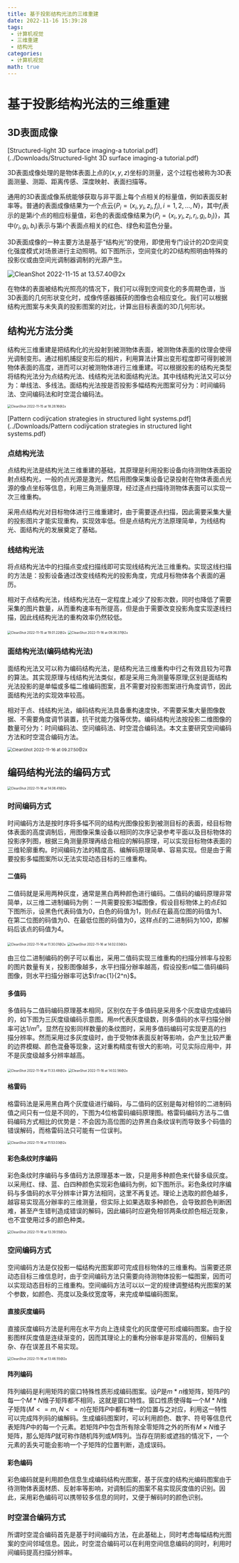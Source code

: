 ```yaml
---
title: 基于投影结构光法的三维重建
date: 2022-11-16 15:39:28
tags:
 - 计算机视觉
 - 三维重建
 - 结构光
categories:
 - 计算机视觉
math: true
---
```


# 基于投影结构光法的三维重建

## 3D表面成像 

[Structured-light 3D surface imaging-a tutorial.pdf](../Downloads/Structured-light 3D surface imaging-a tutorial.pdf)

3D表面成像处理的是物体表面上点的$(x,y,z)$坐标的测量，这个过程也被称为3D表面测量、测距、距离传感、深度映射、表面扫描等。

<!-- more -->

通用的3D表面成像系统能够获取与非平面上每个点相关的标量值，例如表面反射率等。普通的表面成像结果为一个点云$\{P_i = (x_i, y_i, z_i, f_i), i = 1, 2, ..., N\}$，其中$f_i$表示的是第$i$个点的相应标量值，彩色的表面成像结果为$\{P_i = (x_i, y_i, z_i, r_i, g_i, b_i)\}$，其中$(r_i,g_i,b_i)$表示与第$i$个表面点相关的红色、绿色和蓝色分量。

3D表面成像的一种主要方法是基于“结构光”的使用，即使用专门设计的2D空间变化强度模式对场景进行主动照明。如下图所示，空间变化的2D结构照明由特殊的投影仪或由空间光调制器调制的光源产生。

![CleanShot 2022-11-15 at 13.57.40@2x](https://raw.githubusercontent.com/juhick/picJuhick/master/20221116154029.png)

在物体的表面被结构光照亮的情况下，我们可以得到空间变化的多周期色谱，当3D表面的几何形状变化时，成像传感器捕获的图像也会相应变化。我们可以根据结构光图案与未失真的投影图案的对比，计算出目标表面的3D几何形状。



## 结构光方法分类

结构光三维重建是把结构化的光投射到被测物体表面，被测物体表面的纹理会使得光调制变形。通过相机捕捉变形后的相片，利用算法计算出变形程度即可得到被测物体表面的高度，进而可以对被测物体进行三维重建。可以根据投影的结构光类型将结构光法分为点结构光法、线结构光法和面结构光法。其中线结构光法又可以分为：单线法、多线法。面结构光法按是否投影多幅结构光图案可分为：时间编码法、空间编码法和时空混合编码法。

<img src="https://raw.githubusercontent.com/juhick/picJuhick/master/20221116154030.png" alt="CleanShot 2022-11-15 at 18.28.16@2x" style="zoom:50%;" />

 [Pattern codiÿcation strategies in structured light systems.pdf](../Downloads/Pattern codiÿcation strategies in structured light systems.pdf)

### 点结构光法

点结构光法是结构光法三维重建的基础，其原理是利用投影设备向待测物体表面投射点结构光，一般的点光源是激光，然后用图像采集设备记录投射在物体表面点光源的像点坐标等信息，利用三角测量原理，经过逐点扫描待测物体表面可以实现一次三维重构。

采用点结构光对目标物体进行三维重建时，由于需要逐点扫描，因此需要采集大量的投影图片才能实现重构，实现效率低。但是点结构光方法原理简单，为线结构光、面结构光的发展奠定了基础。

### 线结构光法

将点结构光法中的扫描点变成扫描线即可实现线结构光法三维重构。实现这线扫描的方法是：投影设备通过改变线结构光的投影角度，完成月标物体各个表面的遍历。

相对于点结构光法，线结构光法在一定程度上减少了投影次数，同时也降低了需要采集的图片数量，从而重构速率有所提高，但是由于需要改变投影角度实现遂线扫描，因此线结构光法的重构效率仍然较低。

<img src="https://raw.githubusercontent.com/juhick/picJuhick/master/20221115190135.png" alt="CleanShot 2022-11-15 at 19.01.22@2x" style="zoom:50%;" />

<img src="https://raw.githubusercontent.com/juhick/picJuhick/master/20221116154031.png" alt="CleanShot 2022-11-16 at 09.36.37@2x" style="zoom:50%;" />

### 面结构光法(编码结构光法)

面结构光法又可以称为编码结构光法，是结构光法三维重构中行之有效且较为可靠的算法。其实现原理与线结构光法类似，都是采用三角测量等原理;区别是面结构光法投影的是单幅或多幅二维编码图案，且不需要对投影图案进行角度调节，因此面结构光法的实现效率较高。

相对于点、线结构光法，编码结构光法具备重构速度快，不需要采集大量图像数据、不需要角度调节装置，抗干扰能力强等优势。编码结构光法按投影二维图像的数量可分为：时间编码法、空问编码法、时空混合编码法。本文主要研究空间编码方法和时空混合编码方法。

<img src="https://raw.githubusercontent.com/juhick/picJuhick/master/20221116092806.png" alt="CleanShot 2022-11-16 at 09.27.50@2x" style="zoom: 67%;" />



## 编码结构光法的编码方式

<img src="https://raw.githubusercontent.com/juhick/picJuhick/master/20221116154032.png" alt="CleanShot 2022-11-16 at 14.06.41@2x" style="zoom:50%;" />

### 时间编码方式

时间编码方法是按时序将多幅不同的结构光图像投影到被测目标的表面，经目标物体表面的高度调制后，用图像采集设备以相同的次序记录参考平面以及目标物体的投影序列图，根据三角测量原理再结合相应的解码原理，可以实现目标物体表面的三维轮廓重构。时间编码方法的精度高、编解码原理简单、容易实现。但是由于需要投影多幅图案所以无法实现动态目标的三维重构。

#### 二值码

二值码就是采用两种灰度，通常是黑白两种颜色进行编码。二值码的编码原理非常简单，以三维二进制编码为例：一共需要投影3幅图像，假设目标物体上的点$E$如下图所示，设黑色代表码值为0，白色的码值为1，则点$E$在最高位图的码值为1、在第二位图的码值为0、在最低位图的码值为0，这样点$E$的二进制码为100，即解码后该点的码值为4。

<img src="https://raw.githubusercontent.com/juhick/picJuhick/master/20221116113010.png" alt="CleanShot 2022-11-16 at 11.30.01@2x" style="zoom:50%;" />

<img src="https://raw.githubusercontent.com/juhick/picJuhick/master/20221116154033.png" alt="CleanShot 2022-11-16 at 14.02.03@2x" style="zoom:50%;" />

由三位二进制编码的例子可以看出，采用二值码实现三维重构的扫描分辨率与投影的图片数量有关，投影图像越多，水平扫描分辦率越高，假设投影$n$幅二值码编码图像，则水平扫描分辦率可达$\frac{1}{2^n}$。

#### 多值码

多值码与二值码编码原理基本相同，区别仅在于多值码是采用多个灰度级完成编码的，如下图为三灰度级编码示意图。用$m$代表灰度级数，则多值码的水平扫描分辦率可达$1/m^n$。显然在投影同样数量的条纹图时，采用多值码编码可实现更高的扫描分辨率。然而采用过多灰度级时，由于受物体表面反射等影响，会产生比较严重的边界模糊、颜色混叠等现象，这对重构精度有很大的影响，可见实际应用中，并不是灰度级越多分辨率越高。

<img src="https://raw.githubusercontent.com/juhick/picJuhick/master/20221116154034.png" alt="CleanShot 2022-11-16 at 11.33.48@2x" style="zoom:50%;" />

<img src="https://raw.githubusercontent.com/juhick/picJuhick/master/20221116154035.png" alt="CleanShot 2022-11-16 at 14.02.56@2x" style="zoom:50%;" />

#### 格雷码

格雷码法是采用黑白两个灰度级进行编码，与二值码的区别是每对相邻的二进制码值之间只有一位是不同的，下图为4位格雷码编码原理图。格雷码编码方法与二值码编码方式相比的优势是：不会因为高位图的边界黑白条纹误判而导致多个码值的错误解码，而格雷码法只可能有一位误判。

<img src="https://raw.githubusercontent.com/juhick/picJuhick/master/20221116115313.png" alt="CleanShot 2022-11-16 at 11.53.03@2x" style="zoom:50%;" />

#### 彩色条纹时序编码

彩色条纹时序编码与多值码方法原理基本一致，只是用多种颜色来代替多级灰度。以采用红、绿、蓝、白四种颜色实现彩色编码为例，如下图所示。彩色条纹时序编码与多值码的水平分辨率计算方法相同，这里不再复述。理论上选取的颜色越多，越容易实现高分辦率的三维测量，但实际上如果选取多种颜色，会导致颜色判断困难，甚至产生错判造成错误的解码，因此编码时应避免相邻两条纹颜色相近现象，也不宜使用过多的颜色种类。

<img src="https://raw.githubusercontent.com/juhick/picJuhick/master/20221116134005.png" alt="CleanShot 2022-11-16 at 13.39.55@2x" style="zoom:50%;" />

### 空间编码方式

空间编码方法是仅投影一幅结构光图案即可完成目标物体的三维重构。当需要还原动态目标三维信息时，由于空间编码方法只需要向待测物体投影一幅图案，因而可以实现动态目标的三维重构。空间编码方法可以以一定的规律调整结构光图案的某个参数，如颜色、亮度以及条纹宽度等，来完成单幅编码图案。

#### 直接灰度编码

直接灰度编码方法是利用在水平方向上连续变化的灰度便可形成编码图案。由于投影图样灰度值是连续渐变的，因而其理论上的重构分辦率是非常高的，但解码复杂、存在误差且不易实现。

<img src="https://raw.githubusercontent.com/juhick/picJuhick/master/20221116154036.png" alt="CleanShot 2022-11-16 at 13.46.55@2x" style="zoom:50%;" />

#### 阵列编码

阵列编码是利用矩阵的窗口特殊性质形成编码图案。设$P$是$m*n$维矩阵，矩阵$P$的每一个$M*N$维子矩阵都不相同，这就是窗口特性。窗口性质使得每一个$M*N$维子矩阵$(M <= m, N <= n)$在矩阵$P$中都有唯一的位置与之对应，利用这一特性可以完成阵列码的编解码。生成编码图案时，可以利用颜色、数字、符号等信息代表矩阵$P$中的每一个元素。若矩阵$P$中包含所有除全零矩阵之外的所有$M \times N$维子矩阵，那么矩阵$P$就可称作随机阵列或$M$阵列。当存在阴影或遮挡的情况下，一个元素的丢失可能会影响一个子矩阵的位置判断，造成误码。

#### 彩色编码

彩色编码就是利用颜色信息生成编码结构光图案，基于灰度的结构光编码图案由于待测物体表面材质、反射率等影响，对调制后的图案不易实现灰度值的识别。因此，采用彩色编码可以携带较多信息的同时，又便于解码时的颜色识别。

### 时空混合编码方式

所谓时空混合编码首先是基于时间编码方法，在此基础上，同时考虑每幅结构光图案的空间邻域信息。因此，时空混合编码可以在利用空间信息编码的同时，利用时间编码提高扫描分辨率。



